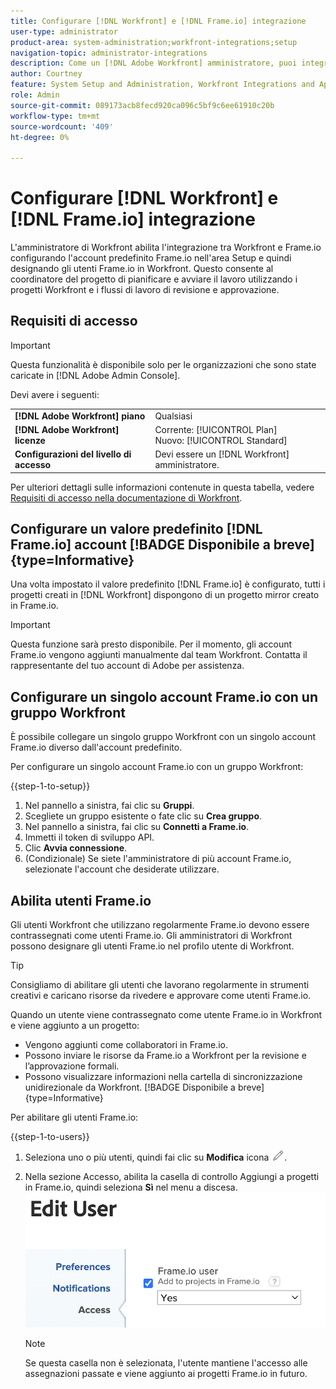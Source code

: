 ```yaml
---
title: Configurare [!DNL Workfront] e [!DNL Frame.io] integrazione
user-type: administrator
product-area: system-administration;workfront-integrations;setup
navigation-topic: administrator-integrations
description: Come un [!DNL Adobe Workfront] amministratore, puoi integrare [!DNL Workfront] con [!DNL Frame.io] e fornire all’organizzazione un modo semplice per rivedere e approvare le risorse.
author: Courtney
feature: System Setup and Administration, Workfront Integrations and Apps
role: Admin
source-git-commit: 089173acb8fecd920ca096c5bf9c6ee61910c20b
workflow-type: tm+mt
source-wordcount: '409'
ht-degree: 0%

---
```



# Configurare [!DNL Workfront] e [!DNL Frame.io] integrazione

L&#39;amministratore di Workfront abilita l&#39;integrazione tra Workfront e Frame.io configurando l&#39;account predefinito Frame.io nell&#39;area Setup e quindi designando gli utenti Frame.io in Workfront. Questo consente al coordinatore del progetto di pianificare e avviare il lavoro utilizzando i progetti Workfront e i flussi di lavoro di revisione e approvazione.


## Requisiti di accesso

>[!IMPORTANT]
>
>Questa funzionalità è disponibile solo per le organizzazioni che sono state caricate in [!DNL Adobe Admin Console].

Devi avere i seguenti:

<table>
  <tr>
   <td><strong>[!DNL Adobe Workfront] piano</strong>
   </td>
   <td>Qualsiasi
   </td>
  </tr>
  <tr>
   <td><strong>[!DNL Adobe Workfront] licenze</strong>
   </td>
   <td>Corrente: [!UICONTROL Plan] <br>
   Nuovo: [!UICONTROL Standard]
   </td>
  </tr>

<tr>
   <td><strong>Configurazioni del livello di accesso</strong>
   </td>
   <td>Devi essere un [!DNL Workfront] amministratore.
   </td>
  </tr>

</table>

Per ulteriori dettagli sulle informazioni contenute in questa tabella, vedere [Requisiti di accesso nella documentazione di Workfront](/help/quicksilver/administration-and-setup/add-users/access-levels-and-object-permissions/access-level-requirements-in-documentation.md).


## Configurare un valore predefinito [!DNL Frame.io] account [!BADGE Disponibile a breve]{type=Informative}

Una volta impostato il valore predefinito [!DNL Frame.io] è configurato, tutti i progetti creati in [!DNL Workfront] dispongono di un progetto mirror creato in Frame.io.

>[!IMPORTANT]
>
>Questa funzione sarà presto disponibile. Per il momento, gli account Frame.io vengono aggiunti manualmente dal team Workfront. Contatta il rappresentante del tuo account di Adobe per assistenza.

## Configurare un singolo account Frame.io con un gruppo Workfront

È possibile collegare un singolo gruppo Workfront con un singolo account Frame.io diverso dall&#39;account predefinito.

Per configurare un singolo account Frame.io con un gruppo Workfront:

{{step-1-to-setup}}

1. Nel pannello a sinistra, fai clic su **Gruppi**.
1. Scegliete un gruppo esistente o fate clic su **Crea gruppo**.
1. Nel pannello a sinistra, fai clic su **Connetti a Frame.io**.
1. Immetti il token di sviluppo API.
1. Clic **Avvia connessione**.
1. (Condizionale) Se siete l&#39;amministratore di più account Frame.io, selezionate l&#39;account che desiderate utilizzare.

## Abilita utenti Frame.io

Gli utenti Workfront che utilizzano regolarmente Frame.io devono essere contrassegnati come utenti Frame.io. Gli amministratori di Workfront possono designare gli utenti Frame.io nel profilo utente di Workfront.

>[!TIP]
>
>Consigliamo di abilitare gli utenti che lavorano regolarmente in strumenti creativi e caricano risorse da rivedere e approvare come utenti Frame.io.

Quando un utente viene contrassegnato come utente Frame.io in Workfront e viene aggiunto a un progetto:

* Vengono aggiunti come collaboratori in Frame.io. <!--do we need to be more explicit about a frame license being provisioned for them?-->
* Possono inviare le risorse da Frame.io a Workfront per la revisione e l’approvazione formali.
* Possono visualizzare informazioni nella cartella di sincronizzazione unidirezionale da Workfront. [!BADGE Disponibile a breve]{type=Informative}

Per abilitare gli utenti Frame.io:

{{step-1-to-users}}

1. Seleziona uno o più utenti, quindi fai clic su **Modifica** icona ![](assets/edit-icon.png).
1. Nella sezione Accesso, abilita la casella di controllo Aggiungi a progetti in Frame.io, quindi seleziona **Sì** nel menu a discesa.
   ![](assets/add-to-frame-project.png)

   >[!NOTE]
   >
   >Se questa casella non è selezionata, l&#39;utente mantiene l&#39;accesso alle assegnazioni passate e viene aggiunto ai progetti Frame.io in futuro.<!-- If the user is deactivated, they lose all access to previous assignments and are removed from the Frame.io account.-->


